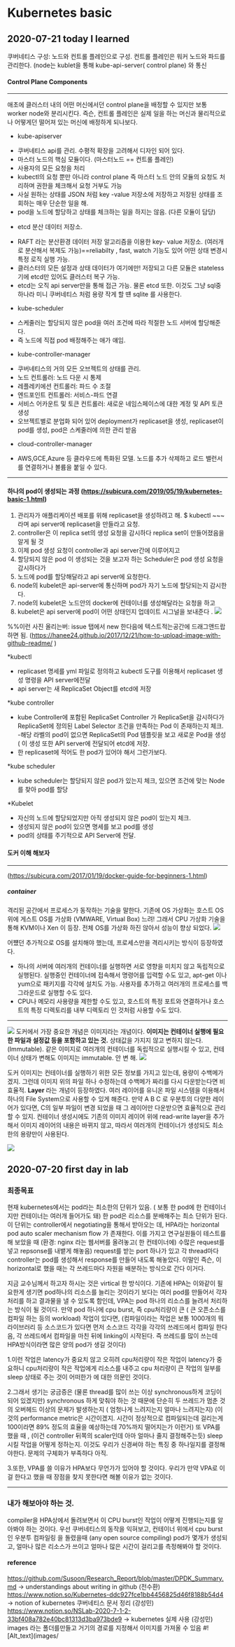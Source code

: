 
# Kubernetes basic

## 2020-07-21 today I learned

쿠버네티스 구성: 노드와 컨트롤 플레인으로 구성.
컨트롤 플레인은 워커 노드와 파드를 관리한다. (node는 kublet을 통해 kube-api-server( control plane) 와 통신

#### Control Plane Components
______________________
애초에 클러스터 내의 어떤 머신에서던 control plane을 배정할 수 있지만 보통 worker node와 분리시킨다. 
즉슨, 컨트롤 플레인은 실제 일을 하는 머신과 물리적으로나 어떻게던 떨어져 있는 머신에 배정하게 되나보다.

 * kube-apiserver
 - 쿠버네티스 api를 관리. 수평적 확장을 고려해서 디자인 되어 있다.
 - 마스터 노드의 핵심 모듈이다. (마스터노드 == 컨트롤 플레인) 
 - 사용자의 모든 요청을 처리
 - kubectl의 요청 뿐만 아니라 control plane 즉 마스터 노드 안의 모듈의 요청도 처리하며 권한을 체크해서 요청 거부도 가능
 - 사실 원하는 상태를 JSON 처럼 key -value 저장소에 저장하고 저장된 상태를 조회하는 매우 단순한 일을 해.
 - pod을 노드에 할당하고 상태를 체크하는 일을 하지는 않음. (다른 모듈이 담당) 
 
 * etcd 분산 데이터 저장소.
 - RAFT 라는 분산환경 데이터 저장 알고리즘을 이용한 key- value 저장소. (여러개로 분산해서 복제도 가능)==reliabilty , fast, watch 기능도 있어 어떤 상태 변경시 특정 로직 실행 가능.
 - 클러스터의 모든 설정과 상태 데이터가 여기에만! 저장되고 다른 모듈은 stateless기에 etcd만 있어도 클러스터 복구 가능. 
 - etcd는 오직 api server만을 통해 접근 가능. 물론 etcd 또한. 이것도 그냥 sql중 하나라 미니 쿠버네티스 처럼 용량 작게 할 떈 sqlite 를 사용한다. 
 
 * kube-scheduler
 - 스케줄러는 할당되지 않은 pod을 여러 조건에 따라 적절한 노드 서버에 할당해준다. 
 - 즉 노드에 직접 pod 배정해주는 애가 얘임.
 
 * kube-controller-manager
 - 쿠버네티스의 거의 모든 오브젝트의 상태를 관리. 
 - 노드 컨트롤러: 노드 다운 시 통제
- 레플레키에션 컨트롤러: 파드 수 조절
- 엔드포인트 컨트롤러: 서비스-파드 연결
- 서비스 어카운트 및 토큰 컨트롤러: 새로운 네임스페이스에 대한 계정 및 API 토큰 생성
 - 오브젝트별로 분업화 되어 있어 deployment가 replicaset을 생성, replicaset이 pod를 생성, pod은 스케줄러에 의한 관리 받음
 
 * cloud-controller-manager
 - AWS,GCE,Azure 등 클라우드에 특화된 모델. 노드를 추가 삭제하고 로드 밸런서를 연결하거나 볼륨을 붙일 수 있다.
 
___________________________________
#### 하나의 pod이 생성되는 과정 (https://subicura.com/2019/05/19/kubernetes-basic-1.html)

1. 관리자가 애플리케이션 배포를 위해 replicaset을 생성하려고 해.
$ kubectl ~~~ 라며 api server에 replicaset을 만들라고 요청.
2. controller은 이 replica set의 생성 요청을 감시하다 replica set이 만들어졌음을 알게 될 것
3. 이제 pod 생성 요청이 controller과 api server간에 이루어지고
4. 할당되지 않은 pod 이 생성되는 것을 보고자 하는 Scheduler은 pod 생성 요청을 감시하다가 
5. 노드에 pod를 할당해달라고 api server에 요청한다.
6. node의 kubelet은 api-server에 통신하며 pod가 자기 노드에 할당되는지 감시한다.
7. node의 kubelet은 노드안의 docker에 컨테이너를 생성해달라는 요청을 하고
8. kubelet은 api server에 pod이 어떤 상태인지 업데이트 시그널을 보내준다 .
![](https://subicura.com/assets/article_images/2019-05-19-kubernetes-basic-1/create-replicaset.png)

%%이런 사진 올리는버: issue 탭에서 new 한다음에 텍스트적는공간에 드래그앤드랍하면 됨.
(https://hanee24.github.io/2017/12/21/how-to-upload-image-with-github-readme/ )

*kubectl
- replicaset 명세를 yml 파일로 정의하고 kubectl 도구를 이용해서 replicaset 생성 명령을 API server에전달
- api server는 새 ReplicaSet Object를 etcd에 저장


*kube controller 
- kube Controller에 포함된 ReplicaSet Controller 가 ReplicaSet을 감시하다가 ReplicaSet에 정의된 Label Selector 조건을 만족하는 Pod 이 존재하는지 체크. 
-해당 라벨의 pod이 없으면 ReplicaSet의 Pod 템플릿을 보고 새로운 Pod을 생성 ( 이 생성 또한 API server에 전달되어 etcd에 저장. 
- 한 replicaset에 적어도 한 pod가 있어야 해서 그런가보다.

*kube scheduler
- kube scheduler는 할당되지 않은 pod가 있는지 체크, 있으면 조건에 맞는 Node를 찾아 pod를 할당

*Kubelet
- 자신의 노드에 할당되었지만 아직 생성되지 않은 pod이 있는지 체크.
- 생성되지 않은 pod이 있으면 명세를 보고 pod를 생성
- pod의 상태를 주기적으로 API Server에 전달.

#### 도커 이해 해보자
__________________
(https://subicura.com/2017/01/19/docker-guide-for-beginners-1.html)

##### container
격리된 공간에서 프로세스가 동작하는 기술을 말한다. 
기존에 OS 가상화는 호스트 OS 위에 게스트 OS를 가상화 (VMWARE, Virtual Box) 느려!
그래서 CPU 가상화 기술을 통해 KVM이나 Xen 이 등장. 전체 OS를 가상화 하진 않아서 성능이 향상 되었다.
![](https://subicura.com/assets/article_images/2017-01-19-docker-guide-for-beginners-1/vm-vs-docker.png)

어쩄던 추가적으로 OS를 설치해야 했는데, 프로세스만을 격리시키는 방식이 등장하였다.

* 하나의 서버에 여러개의 컨테이너를 실행하면 서로 영향을 미치지 않고 독립적으로 실행된다.
실행중인 컨테이너에 접속해서 명령어를 입력할 수도 있고, apt-get 이나 yum으로 패키지를 각각에 설치도 가능. 사용자를 추가하고 여러개의 프로세스를 백그라운드로 실행할 수도 있다.
* CPU나 메모리 사용량을 제한할 수도 있고, 호스트의 특정 포트와 연결하거나 호스트의 특정 디렉토리를 내부
디렉토리 인 것처럼 사용할 수도 있다. 
_________________
![](https://subicura.com/assets/article_images/2017-01-19-docker-guide-for-beginners-1/docker-image.png)
도커에서 가장 중요한 개념은 이미지라는 개념이다.
<b>이미지는 컨테이너 실행에 필요한 파일과 설정값 등을 포함하고 있는 것.</b> 
상태값을 가지지 않고 변하지 않는다. (Immutable). 
같은 이미지로 여러개의 컨테이너를 독립적으로 실행시킬 수 있고, 컨테이너 상태가 변해도 이미지는 immutable. 안 변 해. 
![](https://subicura.com/assets/article_images/2017-01-19-docker-guide-for-beginners-1/image-layer.png)

도커 이미지는 컨테이너를 실행하기 위한 모든 정보를 가지고 있는데, 용량이 수백메가겠지. 
그런데 이미지 위의 파일 하나 수정하는데 수백메가 짜리를 다시 다운받는다면 비효율적.
<b> Layer </b> 라는 개념이 등장하였다. 여러 레이어를 유니온 파일 시스템을 이용해서 하나의 File System으로 사용할 수 있게 해준다. 만약 A B C 로 우분투의 다양한 레이어가 있다면, C의 일부 파일이 변경 되었을 때 그 레이어만 다운받으면 효율적으로 관리할 수 있지. 
컨테이너 생성시에도 기존의 이미지 레이어 위에 read-write layer을 추가해서 이미지 레이어의 내용은 바뀌지 않고, 따라서 여러개의 컨테이너가 생성되도 최소한의 용량만이 사용된다. 

![](https://subicura.com/assets/article_images/2017-01-19-docker-guide-for-beginners-1/image-url.png)


## 2020-07-20 first day in lab

### 최종목표
 현재 kubernetes에서는 pod라는 최소한의 단위가 있음. ( 보통 한 pod에 한 컨테이너 지만 컨테이너는 여러개 들어가도 돼)
 한 pod은 리소스를 분배해주는 최소 단위가 된다. 
 이 단위는 controller에서 negotiating을 통해서 받아오는 데, HPA라는 horizontal pod auto scaler mechanism flow 가 존재한다. 
 이를 가지고 연구실원들이 테스트를 해 보았을 때 (환경: nginx 라는 웹서버를 올려놓고( 한 컨테이너에) 수많은 request를 넣고 repsonse를 내뱉게 해놓음) 
 request를 받는 port 하나가 있고 각 thread마다 controller는 pod를 생성해서 response를 만들어 내도록 해놓았다.
 이말인 즉슨, 이 horizontal로 했을 때는 각 쓰레드마다 자원을 배분하는 방식으로 간다 이거다. 
 
 지금 교수님께서 하고자 하시는 것은 virtical 한 방식이다.
 기존에 HPA는 이와같이 필요한게 생기면 pod하나의 리소스를 늘리는 것이라기 보다는 여러 pod를 만들어서 
 각자 처리를 하고 결과물을 낼 수 있도록 함인데, 
 VPA는 pod 하나의 리소스를 늘려서 처리하는 방식이 될 것이다.
 만약 pod 하나에 cpu burst, 즉 cpu처리량이 큰 ( 큰 오픈소스를 컴파일 하는 등의 workload) 작업이 있다면,
 (컴파일이라는 작업은 보통 1000개의 뭐 라이브러리 등 소스코드가 있다면 먼저 소스코드 각각을 각각의 쓰레드에서 컴파일 한다음, 
 각 쓰레드에서 컴파일을 마친 뒤에 linking이 시작된다. 즉 쓰레드를 많이 쓰는데 HPA방식이라면 많은 양의 pod가 생길 것이다) 
 
 1.이런 작업은 latency가 중요치 않고 오히려 cpu처리량이 작은 작업이 latency가 중요하니 cpu처리량이 작은 작업에게 리소스를 내주고
 cpu 처리량이 큰 작업의 일부를 sleep 상태로 주는 것이 어떠한가 에 대한 의문인 것이다. 
 
 2.그래서 생기는 궁금증은 (물론 thread를 많이 쓰는 이상 synchronous하게 코딩이 되어 있겠지만)
 synchronous 하게 맞춰야 하는 것 때문에 단순히 두 쓰레드가 멈춘 것의 오버헤드 이상의 문제가 발생하는지 ( 엄청나게 느려지는지 얼마나 느려지는지)
 (이것의 performance metric은 시간이겠지. 시간이 정상적으로 컴파일되는데 걸리는게 100이라면 89% 정도의 효율을 예상하는데 70%까지 떨어지는가 이런거) 
 또 VPA를 했을 때 , (이건 controller 뒤쪽의 scaler인데 아마 얼마나 줄지 결정해주는듯)
 sleep 시킬 작업을 어떻게 정하는지. 이것도 우리가 신경써야 하는 특징 중 하나일지를 결정해야한다. 문제의 구체화가 부족하다 아직.
 
 3.또한, VPA를 쓸 이유가 HPA보다 무언가가 있어야 할 것이다. 우리가 만약 VPA로 이걸 한다고 했을 때 장점을 찾지 못한다면
 해볼 이유가 없는 것이다. 
 _________________
 ### 내가 해보아야 하는 것.
 compiler을 HPA상에서 돌려보면서 이 CPU burst인 작업이 어떻게 진행되는지를 알아봐야 하는 것이다.
 우선 쿠버네티스의 동작을 익혀보고, 컨테이너 위에서 cpu burst인 우분투 컴파일링 을 돌렸을때 (any open source compiling) 
 pod가 몇개가 생성되고, 얼마나 많은 리소스가 쓰이고 얼마나 많은 시간이 걸리고를 측정해봐야 할 것이다. 
 
#### reference
https://github.com/Susoon/Research_Report/blob/master/DPDK_Summary.md 
-> understandings about writing in github (전수환)
https://www.notion.so/Kubernetes-ddc927fce1bb4456825d46f8188b54d4
-> notion of kubernetes  쿠버네티스 문서 정리 (강성민)
https://www.notion.so/NSLab-2020-7-1-2-33bf408a782e40bc81313d3ba973bde9
-> kubernetes 실제 사용 (강성민)
images 라는 폴더를만들고 거기의 경로를 지정해서 이미지를 가져올 수 있음
#![Alt_text](images/

